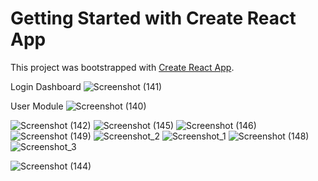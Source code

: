 # Getting Started with Create React App

This project was bootstrapped with [Create React App](https://github.com/facebook/create-react-app).

Login Dashboard
![Screenshot (141)](https://github.com/kunalBari5557/MERN_Project_Frontend/assets/96560938/923f76da-7c28-40b3-8187-278acb174d76)

User Module
![Screenshot (140)](https://github.com/kunalBari5557/MERN_Project_Frontend/assets/96560938/6d6d836f-368e-469d-99e0-a3a291ace0ae)


![Screenshot (142)](https://github.com/kunalBari5557/MERN_Project_Frontend/assets/96560938/3fcda558-0c86-458d-af95-e5f1b2421bdd)
![Screenshot (145)](https://github.com/kunalBari5557/MERN_Project_Frontend/assets/96560938/0c6e93cc-ba7c-4ab2-8c72-42ec348b2d80)
![Screenshot (146)](https://github.com/kunalBari5557/MERN_Project_Frontend/assets/96560938/c94c4219-3f7a-4069-bbce-d12823ee08b9)
![Screenshot (149)](https://github.com/kunalBari5557/MERN_Project_Frontend/assets/96560938/cd4df614-947d-49ed-a433-b37b95008259)
![Screenshot_2](https://github.com/kunalBari5557/MERN_Project_Frontend/assets/96560938/d9d43bcc-372d-49e6-b61d-42c479f10d85)
![Screenshot_1](https://github.com/kunalBari5557/MERN_Project_Frontend/assets/96560938/69307fbe-0f82-44c5-9c16-4f85df0abe33)
![Screenshot (148)](https://github.com/kunalBari5557/MERN_Project_Frontend/assets/96560938/99afd6d1-a66d-45ad-8b94-516713133244)
![Screenshot_3](https://github.com/kunalBari5557/MERN_Project_Frontend/assets/96560938/777379b7-7ba3-403f-bdaa-cb49cfcd7499)

![Screenshot (144)](https://github.com/kunalBari5557/MERN_Project_Frontend/assets/96560938/360714a5-8098-427b-9153-44231c3534f0)
